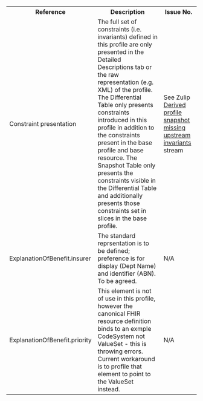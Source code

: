 <table class="list" width="100%">
<tbody>
  <tr>
    <th>Reference</th>
    <th>Description</th>
    <th>Issue No.</th>
  </tr>
  <tr>
        <td>Constraint presentation</td>
        <td>The full set of constraints (i.e. invariants) defined in this profile are only presented in the Detailed Descriptions tab or the raw representation (e.g. XML) of the profile. The Differential Table only presents constraints introduced in this profile in addition to the constraints present in the base profile and base resource. The Snapshot Table only presents the constraints visible in the Differential Table and additionally presents those constraints set in slices in the base profile.</td>
        <td>See Zulip <a href="https://chat.fhir.org/#narrow/stream/179252-IG-creation/topic/Derived.20profile.20snapshot.20missing.20upstream.20invariants">Derived profile snapshot missing upstream invariants</a> stream</td>
  </tr>
  <tr>
        <td>ExplanationOfBenefit.insurer</td>
        <td>The standard reprsentation is to be defined; preference is for display (Dept Name) and identifier (ABN). To be agreed.</td>
        <td>N/A</td>
  </tr>
  <tr>
        <td>ExplanationOfBenefit.priority</td>
        <td>This element is not of use in this profile, however the canonical FHIR resource definition binds to an exmple CodeSystem not ValueSet - this is throwing errors. Current workaround is to profile that element to point to the ValueSet instead.</td>
        <td>N/A</td>
  </tr>
 </tbody>
</table>
